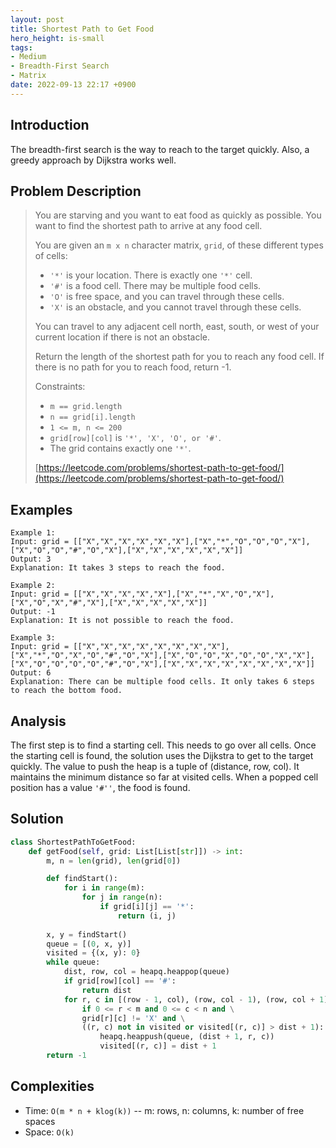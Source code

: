 ```yaml
---
layout: post
title: Shortest Path to Get Food
hero_height: is-small
tags:
- Medium
- Breadth-First Search
- Matrix
date: 2022-09-13 22:17 +0900
---
```

## Introduction
The breadth-first search is the way to reach to the target quickly.
Also, a greedy approach by Dijkstra works well.

## Problem Description
> You are starving and you want to eat food as quickly as possible.
> You want to find the shortest path to arrive at any food cell.
>
> You are given an `m x n` character matrix, `grid`, of these different types of cells:
> - `'*'` is your location. There is exactly one `'*'` cell.
> - `'#'` is a food cell. There may be multiple food cells.
> - `'O'` is free space, and you can travel through these cells.
> - `'X'` is an obstacle, and you cannot travel through these cells.
>
> You can travel to any adjacent cell north, east, south, or west of your current location
> if there is not an obstacle.
>
> Return the length of the shortest path for you to reach any food cell.
> If there is no path for you to reach food, return -1.
>
> Constraints:
> - `m == grid.length`
> - `n == grid[i].length`
> - `1 <= m, n <= 200`
> - `grid[row][col]` is `'*', 'X', 'O', or '#'`.
> - The grid contains exactly one `'*'`.
>
> [https://leetcode.com/problems/shortest-path-to-get-food/](https://leetcode.com/problems/shortest-path-to-get-food/)

## Examples
```
Example 1:
Input: grid = [["X","X","X","X","X","X"],["X","*","O","O","O","X"],["X","O","O","#","O","X"],["X","X","X","X","X","X"]]
Output: 3
Explanation: It takes 3 steps to reach the food.
```

```
Example 2:
Input: grid = [["X","X","X","X","X"],["X","*","X","O","X"],["X","O","X","#","X"],["X","X","X","X","X"]]
Output: -1
Explanation: It is not possible to reach the food.
```

```
Example 3:
Input: grid = [["X","X","X","X","X","X","X","X"],["X","*","O","X","O","#","O","X"],["X","O","O","X","O","O","X","X"],["X","O","O","O","O","#","O","X"],["X","X","X","X","X","X","X","X"]]
Output: 6
Explanation: There can be multiple food cells. It only takes 6 steps to reach the bottom food.
```

## Analysis
The first step is to find a starting cell.
This needs to go over all cells.
Once the starting cell is found, the solution uses the Dijkstra to get to the target quickly.
The value to push the heap is a tuple of (distance, row, col).
It maintains the minimum distance so far at visited cells.
When a popped cell position has a value `'#''`, the food is found.

## Solution
```python
class ShortestPathToGetFood:
    def getFood(self, grid: List[List[str]]) -> int:
        m, n = len(grid), len(grid[0])

        def findStart():
            for i in range(m):
                for j in range(n):
                    if grid[i][j] == '*':
                        return (i, j)
        
        x, y = findStart()
        queue = [(0, x, y)]
        visited = {(x, y): 0}
        while queue:
            dist, row, col = heapq.heappop(queue)
            if grid[row][col] == '#':
                return dist
            for r, c in [(row - 1, col), (row, col - 1), (row, col + 1), (row + 1, col)]:
                if 0 <= r < m and 0 <= c < n and \
                grid[r][c] != 'X' and \
                ((r, c) not in visited or visited[(r, c)] > dist + 1):
                    heapq.heappush(queue, (dist + 1, r, c))
                    visited[(r, c)] = dist + 1
        return -1

```

## Complexities
- Time: `O(m * n + klog(k))` -- m: rows, n: columns, k: number of free spaces
- Space: `O(k)`
